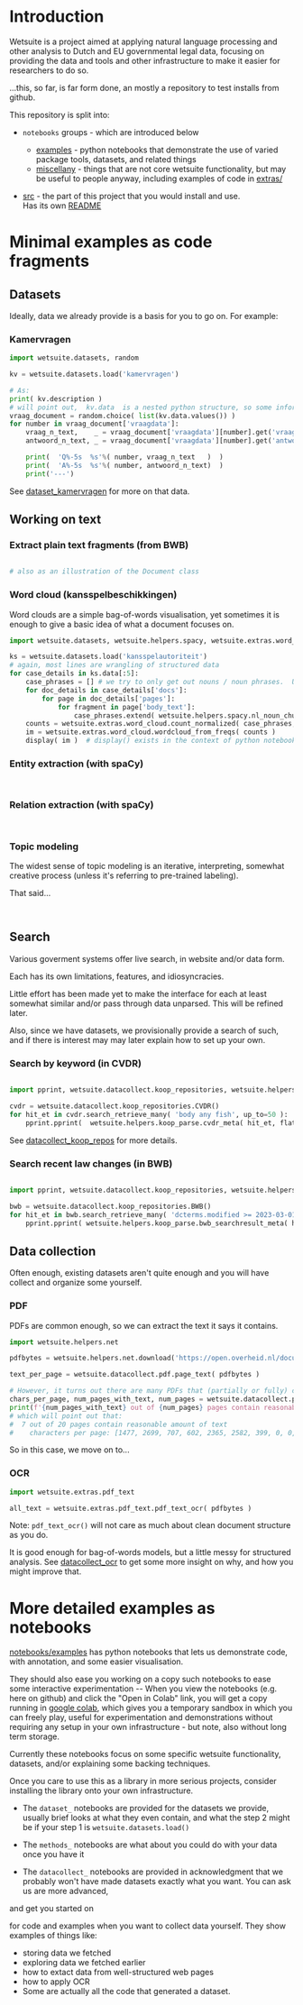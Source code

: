 # Introduction

Wetsuite is a project aimed at applying natural language processing and other analysis to Dutch and EU governmental legal data,
focusing on providing the data and tools and other infrastructure to make it easier for researchers to do so.


...this, so far, is far form done, an mostly a repository to test installs from github. 

This repository is split into:
- `notebooks` groups - which are introduced below
  - [examples](notebooks/examples/) - python notebooks that demonstrate the use of varied package tools,  datasets,  and related things
  - [miscellany](notebooks/miscellany/) - things that are not core wetsuite functionality, but may be useful to people anyway, including examples of code in [extras/](src/wetsuite/extras/)

- [src](src/wetsuite/) - the part of this project that you would install and use.   
  Has its own [README](src/wetsuite/README.md)



# Minimal examples as code fragments


## Datasets
Ideally, data we already provide is a basis for you to go on. 
For example:

### Kamervragen

```python
import wetsuite.datasets, random

kv = wetsuite.datasets.load('kamervragen')

# As:
print( kv.description )
# will point out,  kv.data  is a nested python structure, so some informed wrangling is necessary:
vraag_document = random.choice( list(kv.data.values()) )
for number in vraag_document['vraagdata']: 
    vraag_n_text,    _ = vraag_document['vraagdata'][number].get('vraag')
    antwoord_n_text, _ = vraag_document['vraagdata'][number].get('antwoord')

    print(  'Q%-5s  %s'%( number, vraag_n_text   )  )
    print(  'A%-5s  %s'%( number, antwoord_n_text)  )
    print('---')
```

See [dataset_kamervragen](notebooks/examples/dataset_kamervragen.ipynb) for more on that data.



## Working on text

### Extract plain text fragments (from BWB)
```python

# also as an illustration of the Document class


```


### Word cloud (kansspelbeschikkingen)
Word clouds are a simple bag-of-words visualisation, yet sometimes 
it is enough to give a basic idea of what a document focuses on.

```python
import wetsuite.datasets, wetsuite.helpers.spacy, wetsuite.extras.word_cloud

ks = wetsuite.datasets.load('kansspelautoriteit')
# again, most lines are wrangling of structured data
for case_details in ks.data[:5]:
    case_phrases = [] # we try to only get out nouns / noun phrases.  Using all words would go a lot faster  yet would include a lot of empty function words
    for doc_details in case_details['docs']:
        for page in doc_details['pages']:
            for fragment in page['body_text']:
                case_phrases.extend( wetsuite.helpers.spacy.nl_noun_chunks( fragment ) )
    counts = wetsuite.extras.word_cloud.count_normalized( case_phrases, stopwords_i=['de kansspelautoriteit', 'artikel', 'zij','die', 'de'] )
    im = wetsuite.extras.word_cloud.wordcloud_from_freqs( counts )
    display( im )  # display() exists in the context of python notebooks, elsewhere you might e.g. do   im.save( '%s.png'%case_details['name'] ) 
```



### Entity extraction (with spaCy)
```python



```
 

### Relation extraction (with spaCy)
```python



```




### Topic modeling

The widest sense of topic modeling is an iterative, interpreting, 
somewhat creative process (unless it's referring to pre-trained labeling).

That said...

```python



```



## Search
Various goverment systems offer live search, in website and/or data form.

Each has its own limitations, features, and idiosyncracies.

Little effort has been made yet to make the interface for each at least somewhat similar and/or pass through data unparsed.
This will be refined later.

Also, since we have datasets, we provisionally provide a search of such,
and if there is interest may may later explain how to set up your own.


### Search by keyword (in CVDR)
```python

import pprint, wetsuite.datacollect.koop_repositories, wetsuite.helpers.koop_parse

cvdr = wetsuite.datacollect.koop_repositories.CVDR()
for hit_et in cvdr.search_retrieve_many( 'body any fish', up_to=50 ):
    pprint.pprint(  wetsuite.helpers.koop_parse.cvdr_meta( hit_et, flatten=True )  )
```

See [datacollect_koop_repos](notebooks/examples/datacollect_koop_repos.ipynb) for more details.


### Search recent law changes (in BWB)
```python

import pprint, wetsuite.datacollect.koop_repositories, wetsuite.helpers.koop_parse

bwb = wetsuite.datacollect.koop_repositories.BWB()
for hit_et in bwb.search_retrieve_many( 'dcterms.modified >= 2023-03-01', up_to=50 ):
    pprint.pprint( wetsuite.helpers.koop_parse.bwb_searchresult_meta( hit_et ) )
```


## Data collection

Often enough, existing datasets aren't quite enough and you will have 
collect and organize some yourself.


### PDF
PDFs are common enough, so we can extract the text it says it contains. 

```python
import wetsuite.helpers.net

pdfbytes = wetsuite.helpers.net.download('https://open.overheid.nl/documenten/ronl-5439f4bf9849a53e634389ebbb5e4f5740c4f84f/pdf')

text_per_page = wetsuite.datacollect.pdf.page_text( pdfbytes )

# However, it turns out there are many PDFs that (partially or fully) contain _images of text_. To check, you can e.g. 
chars_per_page, num_pages_with_text, num_pages = wetsuite.datacollect.pdf.count_pages_with_text(pdfbytes, char_threshold=150)
print(f'{num_pages_with_text} out of {num_pages} pages contain reasonable amount of text\n  characters per page: {chars_per_page}')
# which will point out that:
#  7 out of 20 pages contain reasonable amount of text
#    characters per page: [1477, 2699, 707, 602, 2365, 2582, 399, 0, 0, 0, 0, 0, 0, 0, 0, 0, 0, 0, 0, 0]
```

So in this case, we move on to...

### OCR

```python
import wetsuite.extras.pdf_text

all_text = wetsuite.extras.pdf_text.pdf_text_ocr( pdfbytes )
```

Note: `pdf_text_ocr()` will not care as much about clean document structure as you do.

It is good enough for bag-of-words models, but a little messy for structured analysis.
See [datacollect_ocr](notebooks/examples/datacollect_ocr.ipynb) 
to get some more insight on why, and how you might improve that.







# More detailed examples as notebooks

[notebooks/examples](notebooks/examples) has python notebooks that lets us demonstrate code, with annotation, and some easier visualisation.  

They should also ease you working on a copy such notebooks to ease some interactive experimentation -- When you view the notebooks (e.g. here on github) and click the "Open in Colab" link, you will get a copy running in [google colab](https://colab.research.google.com/), which gives you a temporary sandbox in which you can freely play, useful for experimentation and demonstrations without requiring any setup in your own infrastructure - but note, also without long term storage. 

Currently these notebooks focus on some specific wetsuite functionality, datasets, and/or explaining some backing techniques.


Once you care to use this as a library in more serious projects, consider installing the library onto your own infrastructure.


- The `dataset_` notebooks are provided for the datasets we provide, usually brief looks at what they even contain, and what the step 2 might be if your step 1 is `wetsuite.datasets.load()`

- The `methods_` notebooks are what about you could do with your data once you have it

- The `datacollect_` notebooks are provided in acknowledgment that we probably won't have made datasets exactly what you want. You can ask us
 are more advanced, 

 and get you started on 

 for code and examples when you want to collect data yourself. They show examples of things like:
  - storing data we fetched 
  - exploring data we fetched earlier
  - how to extact data from well-structured web pages
  - how to apply OCR
  - Some are actually all the code that generated a dataset.
  




